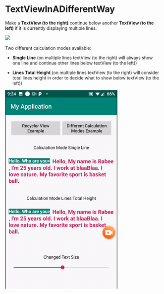 # TextViewInADifferentWay

Make a **TextView (to the right)** continue below another **TextView (to the left)** if it is currently displaying multiple lines.

![](output.gif)

Two different calculation modes available: 

- **Single Line** (on multiple lines textView (to the right) will always show one line and continue other lines below textView (to the left))

- **Lines Total Height** (on multiple lines textView (to the right) will consider total lines height in order to decide what to show below textView (to the left))

![](different_calculation_modes.gif)

